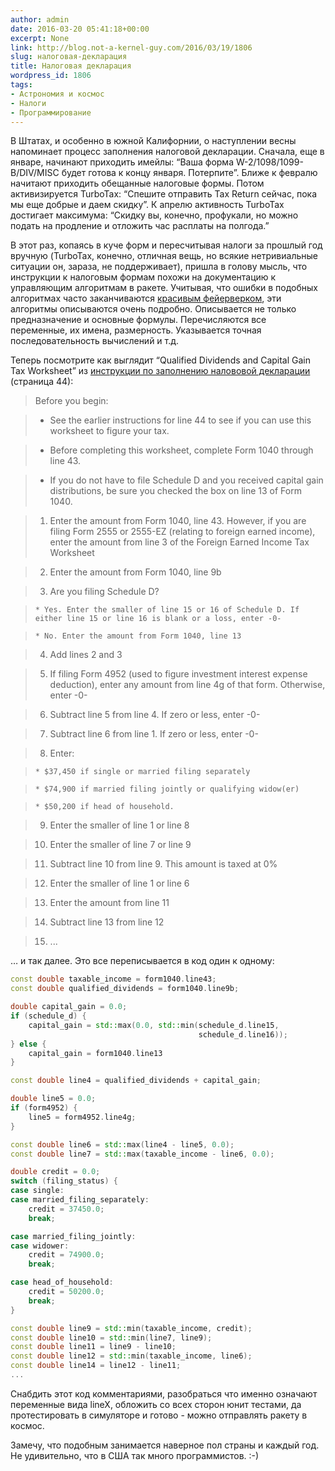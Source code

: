 ```yaml
---
author: admin
date: 2016-03-20 05:41:18+00:00
excerpt: None
link: http://blog.not-a-kernel-guy.com/2016/03/19/1806
slug: налоговая-декларация
title: Налоговая декларация
wordpress_id: 1806
tags:
- Астрономия и космос
- Налоги
- Программирование
---
```


В Штатах, и особенно в южной Калифорнии, о наступлении весны напоминает процесс заполнения налоговой декларации. Сначала, еще в январе, начинают приходить имейлы: “Ваша форма W-2/1098/1099-B/DIV/MISC будет готова к концу января. Потерпите”. Ближе к февралю начитают приходить обещанные налоговые формы. Потом активизируется TurboTax: “Спешите отправить Tax Return сейчас, пока мы еще добрые и даем скидку”. К апрелю активность TurboTax достигает максимума: “Скидку вы, конечно, профукали, но можно подать на продление и отложить час расплаты на полгода.”

В этот раз, копаясь в куче форм и пересчитывая налоги за прошлый год вручную (TurboTax, конечно, отличная вещь, но всякие нетривиальные ситуации он, зараза, не поддерживает), пришла в голову мысль, что инструкции к налоговым формам похожи на документацию к управляющим алгоритмам в ракете. Учитывая, что ошибки в подобных алгоритмах часто заканчиваются [красивым фейерверком](https://youtu.be/A1gGGDG580E), эти алгоритмы описываются очень подробно. Описывается не только предназначение и основные формулы. Перечисляются все переменные, их имена, размерность. Указывается точная последовательность вычислений и т.д.

Теперь посмотрите как выглядит “Qualified Dividends and Capital Gain Tax Worksheet” из [инструкции по заполнению налововой декларации](https://www.irs.gov/pub/irs-pdf/i1040gi.pdf) (страница 44):

> Before you begin:

>   * See the earlier instructions for line 44 to see if you can use this worksheet to figure your tax.

>   * Before completing this worksheet, complete Form 1040 through line 43.

>   * If you do not have to file Schedule D and you received capital gain distributions, be sure you checked the box on line 13 of Form 1040.

>   1. Enter the amount from Form 1040, line 43. However, if you are filing Form 2555 or 2555-EZ (relating to foreign earned income), enter the amount from line 3 of the Foreign Earned Income Tax Worksheet

>   2. Enter the amount from Form 1040, line 9b

>   3. Are you filing Schedule D?

>     * Yes. Enter the smaller of line 15 or 16 of Schedule D. If either line 15 or line 16 is blank or a loss, enter -0-

>     * No. Enter the amount from Form 1040, line 13

>   4. Add lines 2 and 3

>   5. If filing Form 4952 (used to figure investment interest expense deduction), enter any amount from line 4g of that form. Otherwise, enter -0-

>   6. Subtract line 5 from line 4. If zero or less, enter -0-

>   7. Subtract line 6 from line 1. If zero or less, enter -0-

>   8. Enter:

>     * $37,450 if single or married filing separately

>     * $74,900 if married filing jointly or qualifying widow(er)

>     * $50,200 if head of household.

>   9. Enter the smaller of line 1 or line 8

>   10. Enter the smaller of line 7 or line 9

>   11. Subtract line 10 from line 9. This amount is taxed at 0%

>   12. Enter the smaller of line 1 or line 6

>   13. Enter the amount from line 11

>   14. Subtract line 13 from line 12

>   15. ...

… и так далее. Это все переписывается в код один к одному:

```cpp
const double taxable_income = form1040.line43;
const double qualified_dividends = form1040.line9b;

double capital_gain = 0.0;
if (schedule_d) {
    capital_gain = std::max(0.0, std::min(schedule_d.line15,
                                          schedule_d.line16));
} else {
    capital_gain = form1040.line13
}

const double line4 = qualified_dividends + capital_gain;

double line5 = 0.0;
if (form4952) {
    line5 = form4952.line4g;
}

const double line6 = std::max(line4 - line5, 0.0);
const double line7 = std::max(taxable_income - line6, 0.0);

double credit = 0.0;
switch (filing_status) {
case single:
case married_filing_separately:
    credit = 37450.0;
    break;

case married_filing_jointly:
case widower:
    credit = 74900.0;
    break;

case head_of_household:
    credit = 50200.0;
    break;
}

const double line9 = std::min(taxable_income, credit);
const double line10 = std::min(line7, line9);
const double line11 = line9 - line10;
const double line12 = std::min(taxable_income, line6);
const double line14 = line12 - line11;
...
```

Снабдить этот код комментариями, разобраться что именно означают переменные вида lineX, обложить со всех сторон юнит тестами, да протестировать в симуляторе и готово - можно отправлять ракету в космос.

Замечу, что подобным занимается наверное пол страны и каждый год. Не удивительно, что в США так много программистов. :-)

